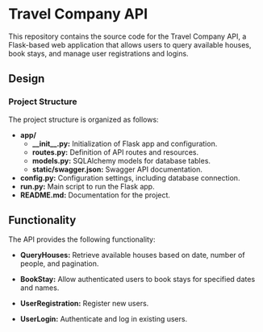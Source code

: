 # Travel Company API

This repository contains the source code for the Travel Company API, a Flask-based web application that allows users to query available houses, book stays, and manage user registrations and logins.


## Design

### Project Structure

The project structure is organized as follows:

- **app/**
  - **\_\_init\_\_.py:** Initialization of Flask app and configuration.
  - **routes.py:** Definition of API routes and resources.
  - **models.py:** SQLAlchemy models for database tables.
  - **static/swagger.json:** Swagger API documentation.
- **config.py:** Configuration settings, including database connection.
- **run.py:** Main script to run the Flask app.
- **README.md:** Documentation for the project.


## Functionality

The API provides the following functionality:

- **QueryHouses:** Retrieve available houses based on date, number of people, and pagination.

- **BookStay:** Allow authenticated users to book stays for specified dates and names.

- **UserRegistration:** Register new users.

- **UserLogin:** Authenticate and log in existing users.

